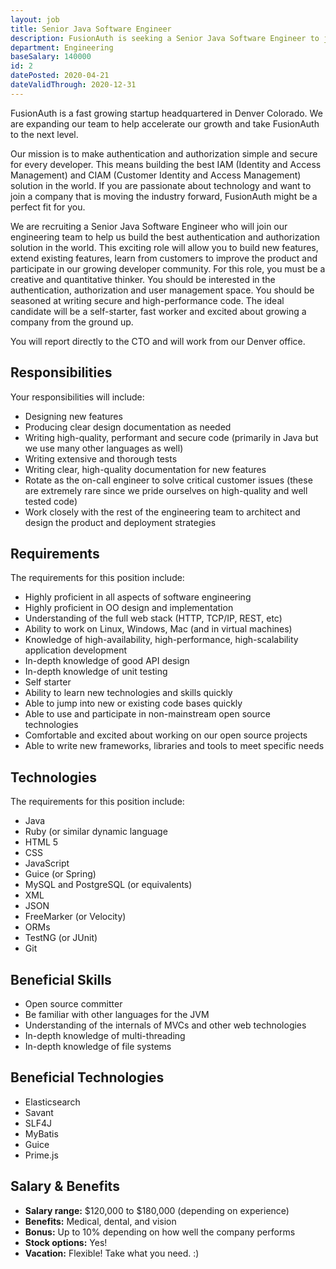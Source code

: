 ```yaml
---
layout: job
title: Senior Java Software Engineer 
description: FusionAuth is seeking a Senior Java Software Engineer to join our team. Learn about this position and apply today.
department: Engineering
baseSalary: 140000
id: 2
datePosted: 2020-04-21
dateValidThrough: 2020-12-31
---
```


FusionAuth is a fast growing startup headquartered in Denver Colorado. We are expanding our team to help accelerate our growth and take FusionAuth to the next level.
 
Our mission is to make authentication and authorization simple and secure for every developer. This means building the best IAM (Identity and Access Management) and CIAM (Customer Identity and Access Management) solution in the world. If you are passionate about technology and want to join a company that is moving the industry forward, FusionAuth might be a perfect fit for you. 

We are recruiting a Senior Java Software Engineer who will join our engineering team to help us build the best authentication and authorization solution in the world. This exciting role will allow you to build new features, extend existing features, learn from customers to improve the product and participate in our growing developer community. For this role, you must be a creative and quantitative thinker. You should be interested in the authentication, authorization and user management space. You should be seasoned at writing secure and high-performance code. The ideal candidate will be a self-starter, fast worker and excited about growing a company from the ground up.

You will report directly to the CTO and will work from our Denver office.  

## Responsibilities

Your responsibilities will include:

* Designing new features
* Producing clear design documentation as needed
* Writing high-quality, performant and secure code (primarily in Java but we use many other languages as well)
* Writing extensive and thorough tests
* Writing clear, high-quality documentation for new features
* Rotate as the on-call engineer to solve critical customer issues (these are extremely rare since we pride ourselves on high-quality and well tested code)
* Work closely with the rest of the engineering team to architect and design the product and deployment strategies

## Requirements

The requirements for this position include:

* Highly proficient in all aspects of software engineering
* Highly proficient in OO design and implementation
* Understanding of the full web stack (HTTP, TCP/IP, REST, etc)
* Ability to work on Linux, Windows, Mac (and in virtual machines)
* Knowledge of high-availability, high-performance, high-scalability application development
* In-depth knowledge of good API design
* In-depth knowledge of unit testing
* Self starter
* Ability to learn new technologies and skills quickly
* Able to jump into new or existing code bases quickly
* Able to use and participate in non-mainstream open source technologies
* Comfortable and excited about working on our open source projects
* Able to write new frameworks, libraries and tools to meet specific needs

## Technologies

The requirements for this position include:

* Java
* Ruby (or similar dynamic language
* HTML 5
* CSS
* JavaScript
* Guice (or Spring)
* MySQL and PostgreSQL (or equivalents)
* XML
* JSON
* FreeMarker (or Velocity)
* ORMs
* TestNG (or JUnit)
* Git

## Beneficial Skills

* Open source committer
* Be familiar with other languages for the JVM
* Understanding of the internals of MVCs and other web technologies
* In-depth knowledge of multi-threading
* In-depth knowledge of file systems

## Beneficial Technologies

* Elasticsearch
* Savant
* SLF4J
* MyBatis
* Guice
* Prime.js

## Salary & Benefits

* **Salary range:** $120,000 to $180,000 (depending on experience) 
* **Benefits:** Medical, dental, and vision
* **Bonus:** Up to 10% depending on how well the company performs
* **Stock options:** Yes!
* **Vacation:** Flexible! Take what you need. :)
